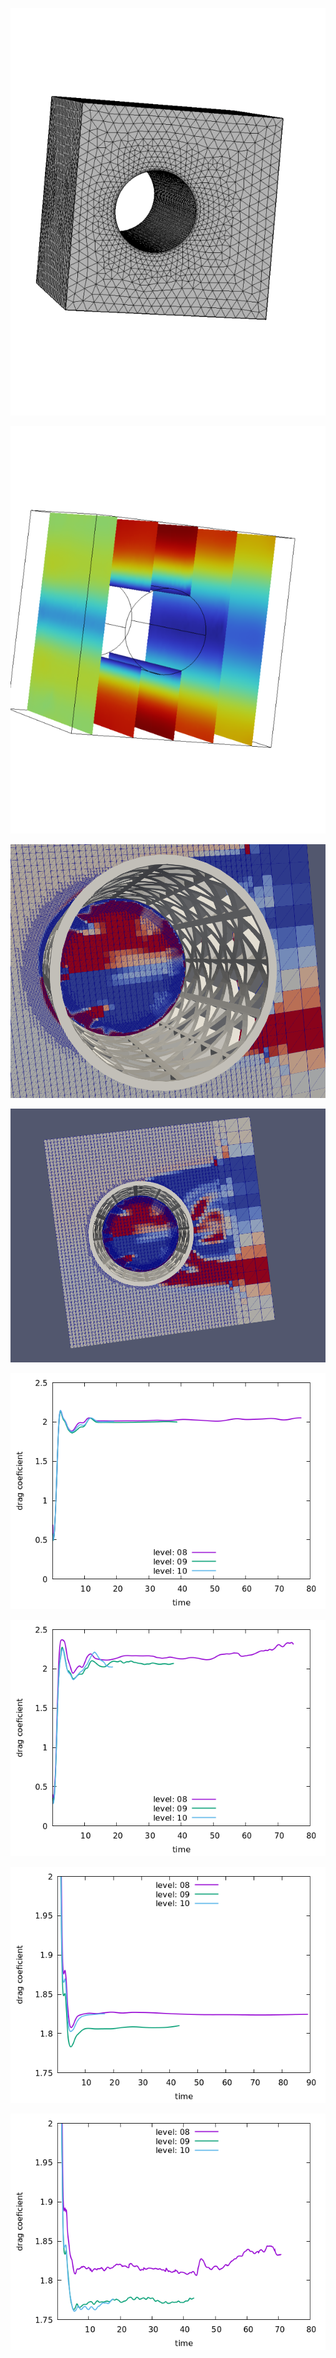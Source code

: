 <p align="center"><img src="comsol_mesh.png"/></p>
<p align="center"><img src="comsol_flow.png"/></p>

<p align="center"><img src="mesh.png"/></p>
<p align="center"><img src="mesh1.png"/></p>

<p align="center"><img src="smooth.800.png"/></p>
<p align="center"><img src="smooth.2000.png"/></p>

<p align="center"><img src="nohelix.800.png"/></p>
<p align="center"><img src="nohelix.2000.png"/></p>

